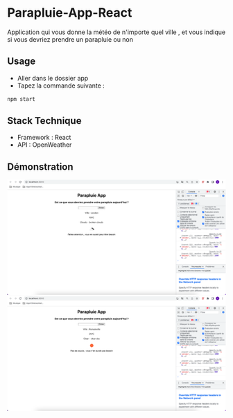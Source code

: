# Parapluie-App-React

Application qui vous donne la météo de n'importe quel ville , et vous indique si vous devriez prendre un parapluie ou non

## Usage

- Aller dans le dossier app
- Tapez la commande suivante :

```bash
npm start
```

## Stack Technique

- Framework : React
- API : OpenWeather

## Démonstration

![cloud.png](app/public/cloud.png)
![sun.png](app/public/sun.png)
